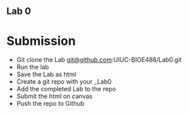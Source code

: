 ## Lab 0

# Submission

- Git clone the Lab git@github.com:UIUC-BIOE488/Lab0.git
- Run the lab
- Save the Lab as html
- Create a git repo with your <netid>_Lab0
- Add the completed Lab to the repo
- Submit the html on canvas
- Push the repo to Github

